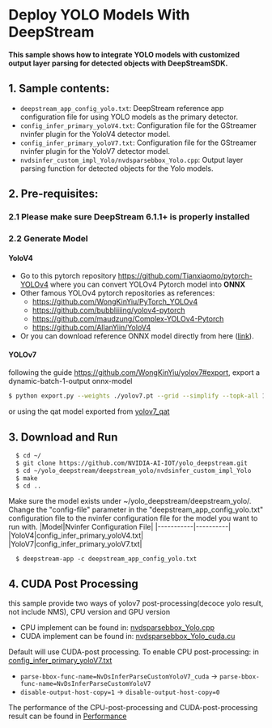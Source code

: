 # Deploy YOLO Models With DeepStream #

**This sample shows how to integrate YOLO models with customized output layer parsing for detected objects with DeepStreamSDK.**

## 1. Sample contents: ##
- `deepstream_app_config_yolo.txt`: DeepStream reference app configuration file for using YOLO models as the primary detector.
- `config_infer_primary_yoloV4.txt`: Configuration file for the GStreamer nvinfer plugin for the YoloV4 detector model.
- `config_infer_primary_yoloV7.txt`: Configuration file for the GStreamer nvinfer plugin for the YoloV7 detector model.
- `nvdsinfer_custom_impl_Yolo/nvdsparsebbox_Yolo.cpp`: Output layer parsing function for detected objects for the Yolo models.

## 2. Pre-requisites: ##

### 2.1 Please make sure DeepStream 6.1.1+ is properly installed ###

### 2.2 Generate Model ###
#### YoloV4 

- Go to this pytorch repository <https://github.com/Tianxiaomo/pytorch-YOLOv4> where you can convert YOLOv4 Pytorch model into **ONNX**
- Other famous YOLOv4 pytorch repositories as references:
  - <https://github.com/WongKinYiu/PyTorch_YOLOv4>
  - <https://github.com/bubbliiiing/yolov4-pytorch>
  - <https://github.com/maudzung/Complex-YOLOv4-Pytorch>
  - <https://github.com/AllanYiin/YoloV4>
- Or you can download reference ONNX model directly from here ([link](https://drive.google.com/file/d/1tp1xzeey4YBSd8nGd-dkn8Ymii9ordEj/view?usp=sharing)).  

#### YOLOv7
following the guide https://github.com/WongKinYiu/yolov7#export, export a dynamic-batch-1-output onnx-model
```bash
$ python export.py --weights ./yolov7.pt --grid --simplify --topk-all 100 --iou-thres 0.65 --conf-thres 0.35 --img-size 640 640 --dynamic-batch
```
or using the qat model exported from [yolov7_qat](../yolov7_qat)
## 3. Download and Run ##

```sh
  $ cd ~/
  $ git clone https://github.com/NVIDIA-AI-IOT/yolo_deepstream.git
  $ cd ~/yolo_deepstream/deepstream_yolo/nvdsinfer_custom_impl_Yolo
  $ make
  $ cd ..
```
  Make sure the model exists under ~/yolo_deepstream/deepstream_yolo/. Change the "config-file" parameter in the "deepstream_app_config_yolo.txt" configuration file to the nvinfer configuration file for the model you want to run with. 
|Model|Nvinfer Configuration File|
|-----------|----------|
|YoloV4|config_infer_primary_yoloV4.txt|
|YoloV7|config_infer_primary_yoloV7.txt|

```  
  $ deepstream-app -c deepstream_app_config_yolo.txt
```
## 4. CUDA Post Processing

this sample provide two ways of yolov7 post-processing(decoce yolo result, not include NMS), CPU version and GPU version
- CPU implement can be found in: [nvdsparsebbox_Yolo.cpp](deepstream_yolo/nvdsinfer_custom_impl_Yolo/nvdsparsebbox_Yolo.cpp)
- CUDA implement can be found in: [nvdsparsebbox_Yolo_cuda.cu](deepstream_yolo/nvdsinfer_custom_impl_Yolo/nvdsparsebbox_Yolo_cuda.cu)

Default will use CUDA-post processing. To enable CPU post-processing:
in [config_infer_primary_yoloV7.txt](deepstream_yolo/config_infer_primary_yoloV7.txt)

- `parse-bbox-func-name=NvDsInferParseCustomYoloV7_cuda` -> `parse-bbox-func-name=NvDsInferParseCustomYoloV7`
- `disable-output-host-copy=1` -> `disable-output-host-copy=0`

The performance of the CPU-post-processing and CUDA-post-processing result can be found in [Performance](README.md)

